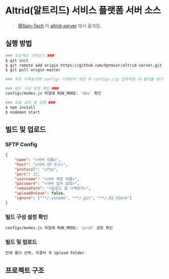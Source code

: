 # Altrid(알트리드) 서비스 플랫폼 서버 소스
> [@Sain-Tech](https://github.com/Sain-Tech) 의 [altrid-server](https://github.com/Sain-Tech/altrid-server) 에서 옮겨짐.

## 실행 방법

```sh
### 프로젝트 가져오기 ###
$ git init
$ git remote add origin https://github.com/Optmier/altrid-server.git
$ git pull origin master

### 루트 디렉토리에 configs 디렉토리 생성 후 configs.zip 압축파일 내 폴더들 넣기

### 빌드 구성 설정 확인 ###
configs/modes.js 파일에 RUN_MODE: 'dev' 확인

### 모듈 설치 및 실행 ###
$ npm install
$ nodemon start
```

## 빌드 및 업로드
### SFTP Config
```json
{
    "name": "<서버 이름>",
    "host": "<서버 IP 주소>",
    "protocol": "sftp",
    "port": 22,
    "username": "<서버 계정 이름>",
    "password": "<서버 접속 암호>",
    "remotePath": "<업로드 할 디렉토리>",
    "uploadOnSave": false,
    "ignore": ["**/.vscode", "**/.git", "**/.DS_Store"]
}
```

### 빌드 구성 설정 확인
```sh
configs/modes.js 파일에 RUN_MODE: 'prod' 설정 확인
```

### 빌드 및 업로드
```sh
전체 폴더 선택, 우클릭 후 Upload Folder
```


## 프로젝트 구조
```sh

```
